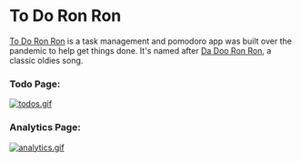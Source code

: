 # To Do Ron Ron

[To Do Ron Ron](https://todo.pwaivers.com/) is a task management and pomodoro app was built over the pandemic to help get things done. It's named after [Da Doo Ron Ron](https://www.youtube.com/watch?v=L0dikX80Ed8), a classic oldies song.

### Todo Page:
[![todos.gif](https://s4.gifyu.com/images/todos.gif)](https://gifyu.com/image/STp4D)

### Analytics Page:
[![analytics.gif](https://s4.gifyu.com/images/analytics.gif)](https://gifyu.com/image/STpcA)